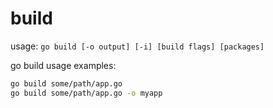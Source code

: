 # build

usage: `go build [-o output] [-i] [build flags] [packages]`

go build usage examples:

```bash
go build some/path/app.go
go build some/path/app.go -o myapp
```
